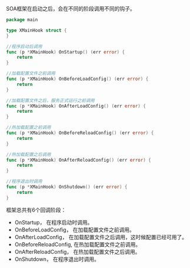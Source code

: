 SOA框架在启动之后，会在不同的阶段调用不同的钩子。

```go
package main

type XMainHook struct {
}

//程序启动后调用
func (p *XMainHook) OnStartup() (err error) {
    return
}

//加载配置文件之前调用
func (p *XMainHook) OnBeforeLoadConfig() (err error) {
    return
}

//加载配置文件之后，服务正式运行之前调用
func (p *XMainHook) OnAfterLoadConfig() (err error) {
    return
}

//热加载配置之前调用
func (p *XMainHook) OnBeforeReloadConfig() (err error) {
    return
}

//热加载配置之后调用
func (p *XMainHook) OnAfterReloadConfig() (err error) {
    return
}

//程序退出时调用
func (p *XMainHook) OnShutdown() (err error) {
    return
}
```

框架总共有6个回调阶段：

- OnStartup， 在程序启动时调用。
- OnBeforeLoadConfig， 在加载配置文件之前调用。
- OnAfterLoadConfig， 在加载配置文件之后调用，这时候配置已经可用了。
- OnBeforeReloadConfig, 在热加载配置文件之前调用。
- OnAfterReloadConfig， 在热加载配置文件之后调用。
- OnShutdown， 在程序退出时调用。